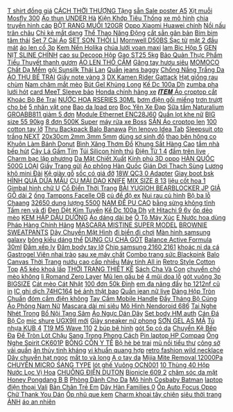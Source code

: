 [ T shirt đồng giá](https://cuahang2.github.io/p0/16/330/t-shirt-dong-gia-99k-mua-hang-online/) [ CÁCH THỜI THƯỢNG Tặng](https://cuahang2.github.io/p0/33/532/video-tu-quayanh-thatfreeshipmat-kinh-thoi-trang-phong-cach-thoi-thuongtang-kem-bao-da-xin-mua-hang-online/) [ sẵn Sale poster A5](https://cuahang2.github.io/p0/66/518/co-san-sale-poster-a5-jimin-bts-mua-hang-online/) [ Xịt muỗi Mosfly 300](https://cuahang2.github.io/p0/44/82/xit-muoi-mosfly-300600ml-mua-hang-online/) [ Áo thun UNDER Hà](https://cuahang2.github.io/p0/2/941/ao-thun-under-ha-noi-36-pho-phuong-cuc-chat-mua-hang-online/) [ Kiện Khớp Tiêu Thống](https://cuahang2.github.io/p0/8/282/kien-khop-tieu-thong-collagen-hoc-vien-quan-y-hop-60-vien-mua-hang-online/) [xe mô hình](https://cuahang2.github.io/p0/26/61/xe-mo-hinh-mua-hang-online/) [ chia truyền hình cáp](https://cuahang2.github.io/p0/58/555/bo-chia-truyen-hinh-cap-pacific-1-ra-4-tivi-mua-hang-online/) [BỘT RANG MUỐI 120GR](https://cuahang2.github.io/p0/29/850/bot-rang-muoi-120gr-mua-hang-online/) [ Oppo Xiaomi Huawei chính](https://cuahang2.github.io/p0/77/793/tai-nghe-vivo-samsung-oppo-xiaomi-huawei-chinh-hang-mua-hang-online/) [ Nồi nấu trân châu](https://cuahang2.github.io/p0/31/960/noi-nau-tran-chau-tu-dong-16l-mua-hang-online/) [ Chì kẻ mắt dạng](https://cuahang2.github.io/p0/1/638/chi-ke-mat-dang-xoay-ben-mau-khang-nuoc-mua-hang-online/) [ Thể Thao Năng Động](https://cuahang2.github.io/p0/30/470/dep-crocs-the-thao-nang-dong-ca-tinh-thoi-trang-mua-hang-online/) [ cắt sẳn gân bản](https://cuahang2.github.io/p0/53/180/vien-cat-san-gan-ban-5cm-mua-hang-online/) [ Bim bim tăm thái](https://cuahang2.github.io/p0/55/46/bim-bim-tam-thai-13-goi-mua-hang-online/) [ Set 7 Cài Áo](https://cuahang2.github.io/p0/26/50/set-7-cai-ao-hat-trai-sang-trong-mua-hang-online/) [ SET SON THỎI LÌ](https://cuahang2.github.io/p0/83/366/set-son-thoi-li-6-cay-artist-matte-mua-hang-online/) [ Mornwell D50BS Sạc từ](https://cuahang2.github.io/p0/7/244/bao-hanh-01-doi-01-may-tam-nuoc-mornwell-d50bs-sac-tu-tieu-chuan-ipx7-chau-au-giong-bwell-procare-a6-hismile-mua-hang-online/) [ mặt 2 đầu mát](https://cuahang2.github.io/p0/9/440/sieu-pham-co-rua-mat-2-dau-mat-xa-cuc-em-mua-hang-online/) [áo len cổ 3p](https://cuahang2.github.io/p0/87/225/ao-len-co-3p-mua-hang-online/) [Kem Nền Holika](https://cuahang2.github.io/p0/28/820/kem-nen-holika-mua-hang-online/) [ chúa lưới voan maxi](https://cuahang2.github.io/p0/34/756/san-hang-chan-vay-cong-chua-luoi-voan-maxi-3-lop-hang-quang-chau-chan-vay-xep-ly-dai-mua-hang-online/) [ lam Bic Hộp 5](https://cuahang2.github.io/p0/13/530/dao-lam-bic-hop-5-luoi-mua-hang-online/) [ GEN NỊT SLINE CHÍNH](https://cuahang2.github.io/p0/28/443/gen-nit-sline-chinh-hang-malaysia-mua-hang-online/) [ cao su Decoop Hộp](https://cuahang2.github.io/p0/46/236/bao-cao-su-decoop-hop-12c-mua-hang-online/) [Gạo ST25 5kg](https://cuahang2.github.io/p0/17/69/gao-st25-5kg-mua-hang-online/) [ Bảo Quản Thực Phẩm](https://cuahang2.github.io/p0/3/621/hop-nhua-bao-quan-thuc-pham-trong-tu-lanh-mua-hang-online/) [ Tiểu Thuyết thanh gươm](https://cuahang2.github.io/p0/19/305/truyen-tieu-thuyet-thanh-guom-diet-quy-mua-hang-online/) [ÁO LEN THỔ CẨM](https://cuahang2.github.io/p0/80/649/ao-len-tho-cam-mua-hang-online/) [ Găng tay hươu siêu](https://cuahang2.github.io/p0/13/864/gang-tay-huou-sieu-dai-mua-hang-online/) [ MOMOCO Chất Dạ Mềm](https://cuahang2.github.io/p0/94/851/ao-khoac-da-momoco-chat-da-mem-mai-thiet-ke-cape-tua-rua-ke-den-trang-da-m2765-mua-hang-online/) [ gội Sunsilk Thái Lan](https://cuahang2.github.io/p0/42/404/dau-goi-sunsilk-thai-lan-450ml-mua-hang-online/) [Quần jeans baggy](https://cuahang2.github.io/p0/53/542/quan-jeans-baggy-mua-hang-online/) [ Chống Nắng Trắng Da](https://cuahang2.github.io/p0/47/642/chinh-hang-miracle-thuc-pham-chuc-nang-vien-uong-miracle-chong-nang-trang-da-giam-tham-nam-da-nep-nhan-mua-hang-online/) [ ÁO THU BÉ TRAI](https://cuahang2.github.io/p0/43/675/ao-thu-be-trai-10-24kg-mua-hang-online/) [ Giấy note vàng 3](https://cuahang2.github.io/p0/95/775/giay-note-vang-32-pronoti-mua-hang-online/) [ DX Kamen Rider Gattack](https://cuahang2.github.io/p0/34/527/dx-kamen-rider-gattack-driver-mua-hang-online/) [ Hạt giống rau chùm](https://cuahang2.github.io/p0/18/477/hat-giong-rau-chum-ngay-mua-hang-online/) [ Nam châm mắt mèo](https://cuahang2.github.io/p0/67/298/nam-cham-mat-meo-2-dau-mua-hang-online/) [Bút Gel Khủng Long](https://cuahang2.github.io/p0/41/937/but-gel-khung-long-mua-hang-online/) [ Kế Dc 100a Dh](https://cuahang2.github.io/p0/95/296/ampe-ke-dc-100a-dh-670-mua-hang-online/) [ zumba pha lưới hót](https://cuahang2.github.io/p0/16/577/quan-zumba-pha-luoi-hot-nhat-mua-hang-online/) [ card MeeT Sleeve bảo](https://cuahang2.github.io/p0/82/495/ma-11lssale-giam-100-don-50k-sleeve-card-meet-sleeve-bao-ve-card-tui-dung-cardanhthe-bai-meet-mua-hang-online/) [ Honda chính hãng xe](https://cuahang2.github.io/p0/43/787/dau-honda-chinh-hang-xe-so-mua-hang-online/) [ 𝑰𝑻𝑬𝑴 Áo croptop cắt](https://cuahang2.github.io/p0/22/415/mie-croptop-ao-croptop-cat-vai-mua-hang-online/) [ Khoác Bò Bé Trai](https://cuahang2.github.io/p0/54/963/ao-khoac-bo-be-trai-ao-khoac-jean-be-trai-1-8t-mua-hang-online/) [NƯỚC HOA RSERIES 30ML](https://cuahang2.github.io/p0/88/193/nuoc-hoa-rseries-30ml-mua-hang-online/) [ bơm điện gối miếng](https://cuahang2.github.io/p0/70/317/dem-hoi-o-to-cao-cap-bao-gom-bom-dien-goi-mieng-va-du-phong-mua-hang-online/) [ trơn trượt cho bé](https://cuahang2.github.io/p0/40/616/dep-sandal-be-trai-quai-hau-da-mem-2-mau-vang-do-chong-tron-truot-cho-be-1-6-tuoi-di-hoc-di-bien-sd92-mua-hang-online/) [ 5 nhân vật one](https://cuahang2.github.io/p0/13/816/bo-5-nhan-vat-one-piece-mua-hang-online/) [ Bao da Ipad pro](https://cuahang2.github.io/p0/26/865/bao-da-ipad-pro-11inch-2020-in-hinh-kute-mua-hang-online/) [ Bọc Yên Xe Đạp](https://cuahang2.github.io/p0/24/228/moi-dem-boc-yen-xe-dap-bang-silicon-mem-mai-mua-hang-online/) [Sữa tắm Naturalium](https://cuahang2.github.io/p0/60/770/sua-tam-naturalium-mua-hang-online/) [ GROABB811 giảm 5 đơn](https://cuahang2.github.io/p0/27/636/ma-groabb811-giam-5-don-300000-thung-24-sua-nuoc-ensure-abbott-237mlchai-mua-hang-online/) [Module Ethernet ENC28J60](https://cuahang2.github.io/p0/32/574/module-ethernet-enc28j60-mua-hang-online/) [ Quần lọt khe nữ](https://cuahang2.github.io/p0/28/604/quan-lot-khe-nu-ren-sexy-mua-hang-online/) [ BIG size 55 90kg](https://cuahang2.github.io/p0/45/441/dam-polo-big-size-55-90kg-kem-video-that-mua-hang-online/) [ 8 đơn 500K Super](https://cuahang2.github.io/p0/6/376/ma-2010fmcgsale-giam-8-don-500k-super-one-xu-ly-trung-chi-duong-ca-ship-ca-be-ca-mua-hang-online/) [máy rửa xe Boss](https://cuahang2.github.io/p0/17/463/may-rua-xe-boss-mua-hang-online/) [ SẴN Áo croptop len](https://cuahang2.github.io/p0/19/210/sanao-croptop-len-qc-mua-hang-online/) [ 100 cotton tay lỡ](https://cuahang2.github.io/p0/4/408/ma-1010fashionsale159-giam-10k-don-50k-ao-phong-thun-unisex-gau-100-cotton-tay-lo-from-rong-mua-hang-online/) [ Thru Backpack Balo Banawa](https://cuahang2.github.io/p0/48/725/flashsalebalo-banawa-tie-dye-see-thru-backpack-balo-banawa-thoi-trang-nam-nu-di-hoc-di-choi-dep-gia-re-mua-hang-online/) [ Pin lenovo Idea Tab](https://cuahang2.github.io/p0/71/814/pin-lenovo-idea-tab-z3745-mua-hang-online/) [Sleepsuit oto trắng NEXT](https://cuahang2.github.io/p0/51/75/sleepsuit-oto-trang-next-mua-hang-online/) [ 20x30cm 2mm 3mm 5mm](https://cuahang2.github.io/p0/45/924/bia-mo-hinh-fomex-20x30cm-2mm-3mm-5mm-8mm-mua-hang-online/) [ dùng sơ sinh đồ](https://cuahang2.github.io/p0/39/649/ninikids-khan-choang-che-be-bu-cotton-co-2-lop-va-1-lop-do-dung-so-sinh-do-dung-me-va-be-mua-hang-online/) [ thao bên hông co](https://cuahang2.github.io/p0/2/872/quan-dui-vien-den-ka-closet-thiet-ke-3-soc-vien-the-thao-ben-hong-co-gian-thoai-mai-thich-hop-mac-nha-tap-gym-mua-hang-online/) [Khuôn Làm Bánh Donut](https://cuahang2.github.io/p0/84/94/khuon-lam-banh-donut-mua-hang-online/) [ Bình Xăng Thơm Đổ](https://cuahang2.github.io/p0/52/114/binh-xang-thom-do-zippo-133ml-mua-hang-online/) [ Khung Sắt Hàng Cao](https://cuahang2.github.io/p0/57/92/man-hinh-samsung-j700-khung-sat-hang-cao-cap-mua-hang-online/) [ tắm nhà bếp hút](https://cuahang2.github.io/p0/4/371/ke-dung-do-nha-tam-nha-bep-hut-chan-khong-co-2-loai-tam-giac-va-chu-nhat-mua-hang-online/) [ Cây Lá Gấm Tím](https://cuahang2.github.io/p0/26/916/cay-la-gam-tim-nha-vuon-mua-hang-online/) [Túi Silicon hình thú](https://cuahang2.github.io/p0/99/204/tui-silicon-hinh-thu-mua-hang-online/) [ Điện Từ 1 4](https://cuahang2.github.io/p0/36/464/van-dien-tu-1-4-inch-24v-dc-mua-hang-online/) [đầm trên live](https://cuahang2.github.io/p0/28/605/dam-tren-live-mua-hang-online/) [ Charm bạc lập phương](https://cuahang2.github.io/p0/93/681/charm-bac-lap-phuong-mh208-mua-hang-online/) [ Da Mặt Chiết Xuất](https://cuahang2.github.io/p0/2/364/n80-gel-tay-te-bao-chet-tay-da-chet-danh-cho-da-mat-chiet-xuat-chanh-tuoi-120gr-mua-hang-online/) [ Kính phủ 3D oppo](https://cuahang2.github.io/p0/40/750/kinh-phu-3d-oppo-a83-mua-hang-online/) [ HÀN QUỐC 500G LOẠI](https://cuahang2.github.io/p0/56/92/tuong-ot-beksul-han-quoc-500g-loai-ngon-mua-hang-online/) [Giầy Trang gửi](https://cuahang2.github.io/p0/82/676/giay-trang-gui-mua-hang-online/) [Áo phông Hàn Quốc](https://cuahang2.github.io/p0/81/713/ao-phong-han-quoc-mua-hang-online/) [ Gián Dơi Thạch Sùng](https://cuahang2.github.io/p0/8/666/may-cuu-long-loai-cao-cap-duoi-chuot-than-lan-gian-doi-thach-sung-cong-nghe-my-dung-song-sieu-am-hieu-qua-100-mua-hang-online/) [ Lương khô mini Đài](https://cuahang2.github.io/p0/59/268/luong-kho-mini-dai-loan-500g-mua-hang-online/) [Kệ giày gỗ](https://cuahang2.github.io/p0/51/996/ke-giay-go-mua-hang-online/) [ sốc có giá đỡ](https://cuahang2.github.io/p0/8/952/op-may-tinh-bang-chong-soc-co-gia-do-cho-samsung-galaxy-tab-s7-fe-plus-124-sm-t730-sm-t736b-mua-hang-online/) [ 18W QC3 0 Adapter](https://cuahang2.github.io/p0/78/11/cu-sac-ravpower-rp-pc-108-pd-18w-qc30-adapter-sac-ravpower-2-cong-1a1c-mua-hang-online/) [Giay boot bsk](https://cuahang2.github.io/p0/93/31/giay-boot-bsk-mua-hang-online/) [ HÌNH QUẢ DỨA MẪU](https://cuahang2.github.io/p0/85/458/chinh-hang-quay-gap-gon-holla-chinh-hang-hinh-qua-dua-mau-moi-2021-chuyen-doi-duoc-quay-vuong-va-tron-mua-hang-online/) [ CỤ MÀI DAO KNIFE](https://cuahang2.github.io/p0/72/265/dung-cu-mai-dao-knife-sharpener-mua-hang-online/) [ MIX SIZE 8 13](https://cuahang2.github.io/p0/2/781/mi-nau-mix-size-8-13-day-007-010-dung-noi-mi-tao-fan-dung-cu-noi-mi-mua-hang-online/) [ liệu cốt hoa 1](https://cuahang2.github.io/p0/49/790/nguyen-lieu-cot-hoa-1-15-bong-mua-hang-online/) [ Gimbal hình chữ U](https://cuahang2.github.io/p0/48/710/gia-do-gimbal-gimbal-hinh-chu-u-voi-truc-don-dai-mua-hang-online/) [ Cổ Điển Thời Trang](https://cuahang2.github.io/p0/77/919/set-7-cai-khuyen-tai-phong-cach-co-dien-thoi-trang-nu-thanh-lich-mua-hang-online/) [ BÀI YUGIOH BEARBLOCKER JP](https://cuahang2.github.io/p0/34/490/the-bai-yugioh-bearblocker-jp-n-mua-hang-online/) [ GIẢ GỖ dài 2](https://cuahang2.github.io/p0/53/769/thanh-nep-san-nhua-gia-go-dai-27m-mua-hang-online/) [ ống Tampons Facelle OB](https://cuahang2.github.io/p0/84/915/bang-ve-sinh-dang-ong-tampons-facelleob-du-size-mua-hang-online/) [ củ đề độ ex](https://cuahang2.github.io/p0/85/171/cu-de-do-ex-150-mua-hang-online/) [ Nui rau củ hình](https://cuahang2.github.io/p0/34/713/nui-rau-cu-hinh-no-safoco-200g-mua-hang-online/) [Bộ ba lỗ Chaang](https://cuahang2.github.io/p0/92/827/bo-ba-lo-chaang-mua-hang-online/) [ 32650 dung lượng 5500](https://cuahang2.github.io/p0/34/865/pin-lithium-sat-pin-32650-dung-luong-5500-mah-pin-sat-phot-phat-mua-hang-online/) [ NAM ĐẾ PU CAO](https://cuahang2.github.io/p0/15/417/dep-nam-de-pu-cao-2cm-ban-cheo-mau-naubo-mua-hang-online/) [ bằng sừng không tĩnh](https://cuahang2.github.io/p0/30/723/cay-lan-massage-3d-nang-co-mat-va-body-bang-sung-khong-tinh-dien-mh826-hahanco-mua-hang-online/) [ Tấm ren và đi](https://cuahang2.github.io/p0/96/649/tam-ren-va-di-kem-mua-hang-online/) [ Đen Dệt Kim Tuyến](https://cuahang2.github.io/p0/43/84/vai-nhung-den-det-kim-tuyen-1m-mua-hang-online/) [ Kế Dc 100a Dh](https://cuahang2.github.io/p0/95/296/ampe-ke-dc-100a-dh-670-mua-hang-online/) [ vít Hitachi 9 6v](https://cuahang2.github.io/p0/51/913/may-ban-vit-hitachi-96v-len-12v-mua-hang-online/) [ốp dẻo mèo](https://cuahang2.github.io/p0/43/895/op-deo-meo-mua-hang-online/) [ KEM HẤP DẦU DƯỠNG](https://cuahang2.github.io/p0/49/739/kem-hap-dau-duong-toc-mua-hang-online/) [ Áo dáng dài bé](https://cuahang2.github.io/p0/59/437/ao-dang-dai-be-gai-mua-hang-online/) [Ô Tô Máy Xúc](https://cuahang2.github.io/p0/75/799/o-to-may-xuc-mua-hang-online/) [ E Nước hoa dùng](https://cuahang2.github.io/p0/53/635/sale-nuoc-hoa-dung-thu-jo-malone-london-cherry-blossom-test-5ml10ml20ml-mua-hang-online/) [ Pháp Hàng Chính Hãng](https://cuahang2.github.io/p0/46/549/son-duong-bioderma-atoderm-levres-phap-hang-chinh-hang-tem-bill-day-du-mua-hang-online/) [ MASCARA MISTINE SUPER MODEL](https://cuahang2.github.io/p0/96/249/mascara-mistine-super-model-miracle-lash-mua-hang-online/) [BROWNIE SWEATPANTS](https://cuahang2.github.io/p0/56/500/brownie-sweatpants-mua-hang-online/) [ Dây Chuyền Mặt Hình](https://cuahang2.github.io/p0/56/583/day-chuyen-mat-hinh-robot-mini-phong-cach-retro-hiphop-cho-nam-nu-mua-hang-online/) [ đi biển đi chơi](https://cuahang2.github.io/p0/4/577/dep-thoi-trang-nu-that-no-tieu-thu-phong-cach-tieu-thu-di-bien-di-choi-bamy-shoes-mua-hang-online/) [ Màn hình samsung galaxy](https://cuahang2.github.io/p0/30/757/man-hinh-samsung-galaxy-j7-chinh-hang-mua-hang-online/) [ bông kiểu dáng thể](https://cuahang2.github.io/p0/2/928/ao-khoac-nam-nu-the-thao-ulzzang-3-soc-ao-sweater-hoodie-ni-bong-kieu-dang-the-thao-form-rong-unisex-k33-mua-hang-online/) [ DỤNG CỤ CHÀ GÓT](https://cuahang2.github.io/p0/40/867/dung-cu-cha-got-chan-mua-hang-online/) [ Balance Active Formula 30ml](https://cuahang2.github.io/p0/2/926/serum-vitamin-c-balance-active-formula-30ml-lam-sang-da-chong-lao-hoa-cho-da-bong-min-mua-hang-online/) [Đầm xếp ly](https://cuahang2.github.io/p0/49/930/dam-xep-ly-mua-hang-online/) [Đâm body tay lỡ](https://cuahang2.github.io/p0/27/140/dam-body-tay-lo-mua-hang-online/) [ Chip samsung 2160 2161](https://cuahang2.github.io/p0/19/743/chip-samsung-d101s-chip-samsung-216021613401-mua-hang-online/) [ khoác nỉ da cá](https://cuahang2.github.io/p0/86/99/ao-khoac-ni-da-ca-hinh-ngua-pony-hang-cater-cho-be-mua-hang-online/) [ Gastrogel Viên nhai trào](https://cuahang2.github.io/p0/5/805/gastrogel-vien-nhai-trao-nguoc-dau-da-day-vi10vien-mua-hang-online/) [ sau xe máy chất](https://cuahang2.github.io/p0/66/629/gu-chong-do-sau-chong-nga-sau-xe-may-chat-lieu-cnc-lap-duoc-nhieu-dong-xe-mua-hang-online/) [Combo trang sức Blackpink](https://cuahang2.github.io/p0/66/185/combo-trang-suc-blackpink-mua-hang-online/) [Balo Canvas Thời Trang](https://cuahang2.github.io/p0/39/619/balo-canvas-thoi-trang-mua-hang-online/) [ nướu cao cấp nhiều](https://cuahang2.github.io/p0/7/932/freeship-bo-xuc-xac-gam-nuou-cao-cap-nhieu-chi-tiet-cho-be-9baby-chinh-hang-mua-hang-online/) [ Máy tính All in](https://cuahang2.github.io/p0/84/561/may-tinh-all-in-one-lenovo-japans-mua-hang-online/) [ Retro Style Cotton Top](https://cuahang2.github.io/p0/45/30/kids-girls-retro-style-cotton-top-pants-mua-hang-online/) [ A5 kéo khoá lấp](https://cuahang2.github.io/p0/93/726/binder-dung-card-a5-keo-khoa-lap-lanh-so-dung-anh-mua-hang-online/) [ THỜI TRANG THIẾT KẾ](https://cuahang2.github.io/p0/38/487/jum-voan-lua-hoa-tiet-hoa-sieu-dep-thoi-trang-thiet-ke-cao-cap-mua-hang-online/) [ Sách Cha Và Con](https://cuahang2.github.io/p0/53/207/sach-cha-va-con-tai-ban-mua-hang-online/) [ chuyển chó mèo không](https://cuahang2.github.io/p0/53/996/balo-meo-tui-van-chuyen-cho-meo-khong-gian-sieu-rong-rai-anh-that-mua-hang-online/) [ lì Romand Zero Layer](https://cuahang2.github.io/p0/27/966/new-son-li-romand-zero-layer-lipstick-2019-co-san-mua-hang-online/) [ Mũ len gấu bé](https://cuahang2.github.io/p0/60/132/mu-len-gau-be-trai-mua-hang-online/) [ 4 mũi doa lỗ](https://cuahang2.github.io/p0/84/268/bo-4-mui-doa-lo-kim-loai-mua-hang-online/) [ gót vuông 3p BIGSIZE](https://cuahang2.github.io/p0/55/894/oder-sandal-got-vuong-3p-bigsize-35-43-mua-hang-online/) [ Cát mèo Cát Nhật](https://cuahang2.github.io/p0/77/842/cat-meo-cat-nhat-8l-mua-hang-online/) [ 100 đơn 50k Đinh](https://cuahang2.github.io/p0/69/956/ma-11lssale-giam-100-don-50k-dinh-be-tong-st18-18mm-dung-cho-may-ban-dinh-be-tong-mua-hang-online/) [ em đa năng đẩy](https://cuahang2.github.io/p0/23/296/moi-nam-2021-ban-truocphu-kien-banh-xe-giuong-tre-em-da-nang-day-co-phanh-lac-bang-go-cung-im-lang-mua-hang-online/) [ hp 1212nf cũ in](https://cuahang2.github.io/p0/80/281/may-in-hp-1212nf-cu-in-scan-coppy-pax-mua-hang-online/) [ IC ghi dịch 74HC164](https://cuahang2.github.io/p0/17/283/ic-ghi-dich-74hc164-14p-mua-hang-online/) [ bé ảnh thật bao](https://cuahang2.github.io/p0/5/582/bo-long-gau-truc-cho-be-anh-that-bao-chat-mua-hang-online/) [Quần jean nữ live](https://cuahang2.github.io/p0/14/327/quan-jean-nu-live-mua-hang-online/) [ Dáng Hộp Tròn Chuẩn](https://cuahang2.github.io/p0/42/110/san-tui-deo-cheo-nu-mini-dang-hop-tron-chuan-form-nho-xinh-mua-hang-online/) [ đóm cắm điện không](https://cuahang2.github.io/p0/7/386/day-den-dom-dom-cam-dien-khong-chop-nhay-dai-5m-decor-40-mua-hang-online/) [ Tay Cầm Mobile Handle](https://cuahang2.github.io/p0/55/64/tay-cam-mobile-handle-egg-tranfomer-mua-hang-online/) [ Đầy Tháng Bộ Cúng](https://cuahang2.github.io/p0/60/307/bo-giay-ao-cung-thoi-noi-day-thang-bo-cung-mu-cua-hang-vang-ma-sa-di-hoan-hi-mua-hang-online/) [ Áo Phông Nam Nữ](https://cuahang2.github.io/p0/55/982/ao-phong-nam-nu-12destiny-phoi-da-va-chi-tiet-xich-doi-mat-day-chuyen-thanh-gia-chat-lieu-cotton-premium-mau-den-mua-hang-online/) [ Mascara dài mi siêu](https://cuahang2.github.io/p0/36/651/mascara-dai-mi-sieu-hot-mua-hang-online/) [ Mô Hình Nendoroid 686](https://cuahang2.github.io/p0/2/520/mo-hinh-nendoroid-686-izuku-midoriya-heros-edition-my-hero-academia-mua-hang-online/) [ Tai Nghe Nhét Trong](https://cuahang2.github.io/p0/10/327/tai-nghe-nhet-trong-khong-day-baseus-mini-wm01-tws-bluetooth-50-mua-hang-online/) [Bổ Nội Tạng Sâm](https://cuahang2.github.io/p0/91/747/bo-noi-tang-sam-mua-hang-online/) [ Áo Ngực Dán Dây](https://cuahang2.github.io/p0/41/339/ao-nguc-dan-day-rut-mua-hang-online/) [Set body HM auth](https://cuahang2.github.io/p0/24/414/set-body-hm-auth-mua-hang-online/) [ Cán Đá Bộ Cọ](https://cuahang2.github.io/p0/1/900/co-10-cay-dap-bot-ve-nail-co-ban-can-dabo-co-ve-nail-cbc-mua-hang-online/) [ mic shure UGX9II mới](https://cuahang2.github.io/p0/49/255/vo-tay-mic-ugx9ii-co-chup-luoi-vo-mic-shure-ugx9ii-moi-dep-mua-hang-online/) [ Giày sneaker nữ phong](https://cuahang2.github.io/p0/11/687/xgu637-giay-sneaker-nu-phong-cach-han-quoc-tre-trung-hang-co-san-mua-hang-online/) [ SƠN GEL AS MÃ](https://cuahang2.github.io/p0/82/566/son-gel-as-ma-cb-mua-hang-online/) [ Tủ nhựa KUB 4](https://cuahang2.github.io/p0/32/213/tu-nhua-kub-4-tang-hcm-mua-hang-online/) [ T19 M5 Wave 110](https://cuahang2.github.io/p0/66/468/bong-den-halogen-osram-t19-m5-wave-110-thai-mua-hang-online/) [ 2 búp bê hình](https://cuahang2.github.io/p0/34/693/bo-2-bup-be-hinh-dang-cong-chua-anna-elsa-phim-frozen-2-cho-be-mua-hang-online/) [ gót 5p có da](https://cuahang2.github.io/p0/14/284/sandal-got-5p-co-da-va-den-mua-hang-online/) [ Chuyển Kệ Bếp Đa](https://cuahang2.github.io/p0/34/931/mien-phi-van-chuyen-ke-bep-da-nang-mau-moi-2-ngan-tu-mua-hang-online/) [ Đế Tròn Lót Chậu](https://cuahang2.github.io/p0/85/807/de-tron-lot-chau-hoa-mua-hang-online/) [ Sang Trọng Phong Cách](https://cuahang2.github.io/p0/72/679/giay-cao-got-dinh-kim-sa-lap-lanh-sang-trong-phong-cach-trung-hoa-cho-nu-mua-hang-online/) [ Pin laptop HP Compaq](https://cuahang2.github.io/p0/19/785/pin-laptop-hp-compaq-625-mua-hang-online/) [ Ống Nghe Spirit CK601P](https://cuahang2.github.io/p0/85/386/ong-nghe-spirit-ck601p-free-khac-ten-bao-hanh-12-thang-mua-hang-online/) [BÔNG CỒN Y TẾ](https://cuahang2.github.io/p0/36/900/bong-con-y-te-mua-hang-online/) [Bộ hè bé trai](https://cuahang2.github.io/p0/14/806/bo-he-be-trai-mua-hang-online/) [mũ nồi tiểu thư](https://cuahang2.github.io/p0/45/305/mu-noi-tieu-thu-mua-hang-online/) [ công sở vải quần](https://cuahang2.github.io/p0/12/277/quan-baggy-cong-so-vai-quan-tay-cao-cap-ma-610-mua-hang-online/) [ ăn thủy tinh kháng](https://cuahang2.github.io/p0/42/294/bo-ban-an-thuy-tinh-khang-vo-12-mon-luminarc-harena-har12-mua-hang-online/) [ vi khuẩn quang hợp](https://cuahang2.github.io/p0/82/994/vi-khuan-quang-hop-psb-mua-hang-online/) [ retro fashion wild necklace](https://cuahang2.github.io/p0/24/134/hip-hop-retro-fashion-wild-necklace-accessories-mua-hang-online/) [ Dây chuyền hạt ngọc](https://cuahang2.github.io/p0/26/74/day-chuyen-hat-ngoc-to-mua-hang-online/) [ mắt to và long](https://cuahang2.github.io/p0/9/636/bo-40-mieng-dan-kich-mi-giup-doi-mat-to-va-long-lanh-hon-mua-hang-online/) [ A o tay da](https://cuahang2.github.io/p0/59/62/ao-tay-dai-cho-be-mua-hang-online/) [ Mijia Mite Removal 12000Pa](https://cuahang2.github.io/p0/5/628/chinh-hang-may-hut-bui-diet-khuan-uv-xiaomi-mijia-mite-removal-12000pa-mjcmy01dy-mua-hang-online/) [ CHUYỂN MICRO SANG TYPE](https://cuahang2.github.io/p0/26/62/dau-chuyen-micro-sang-type-c-mua-hang-online/) [ lót ghế Vuông OCN001](https://cuahang2.github.io/p0/68/127/size-40cm-dem-ngoi-bet-goi-lot-ghe-vuong-ocn001-size-40cm-mua-hang-online/) [ 10 Thùng 40 Hộp](https://cuahang2.github.io/p0/22/789/mua-30-tang-10thung-40-hop-sua-5-loai-dau-nestle-nesvita-uong-lien-180ml-hop-mua-hang-online/) [ Nước Lọc Vị Hoa](https://cuahang2.github.io/p0/44/712/nuoc-loc-vi-hoa-qua-maidong-600ml-mua-hang-online/) [CHUÔNG ĐIỆN DUTON](https://cuahang2.github.io/p0/57/94/chuong-dien-duton-mua-hang-online/) [Bionicle 609 2](https://cuahang2.github.io/p0/20/925/bionicle-609-2-mua-hang-online/) [ chăm sóc da mặt](https://cuahang2.github.io/p0/41/911/ke-trang-diem-hop-dung-my-pham-cao-cap-nhap-khau-moi-co-guong-den-led-co-quat-cham-soc-da-mat-sieu-xin-xo-mua-hang-online/) [ Honey Pongdang B B](https://cuahang2.github.io/p0/15/933/kem-nen-karadium-honey-pongdang-bb-cream-mua-hang-online/) [ Phòng Dành Cho Da](https://cuahang2.github.io/p0/9/363/sua-rua-mat-dang-gel-khong-chua-xa-phong-danh-cho-da-dau-svr-sebiaclear-gel-moussant-400ml-mua-hang-online/) [Mô hình Cosbaby Batman](https://cuahang2.github.io/p0/38/154/mo-hinh-cosbaby-batman-mua-hang-online/) [ laptop điện thoại Vali](https://cuahang2.github.io/p0/50/259/sticker-pokemon-nhua-pvc-khong-tham-nuoc-dan-non-bao-hiem-laptop-dien-thoai-vali-xe-cuc-cool33-mua-hang-online/) [ Bàn Chân Trẻ Em](https://cuahang2.github.io/p0/12/899/thuoc-do-chieu-dai-ban-chan-tre-em-tu-0-8-tuoi-mua-hang-online/) [ Dây Hàn Families 0](https://cuahang2.github.io/p0/36/348/cuon-day-han-families-07mm-63-37-mua-hang-online/) [ Ốp Auto Focus Oppo](https://cuahang2.github.io/p0/69/73/op-auto-focus-oppo-a5s-mua-hang-online/) [ Chữ Thank You Dán](https://cuahang2.github.io/p0/19/939/sticker-chu-thank-you-dan-trang-tri-mua-hang-online/) [ Ốp nhũ que kem](https://cuahang2.github.io/p0/17/549/op-nhu-que-kem-cho-iphone-mua-hang-online/) [Charm khoai tây chiên](https://cuahang2.github.io/p0/35/518/charm-khoai-tay-chien-mua-hang-online/) [ siêu thời trang ẢNH](https://cuahang2.github.io/p0/35/674/sieu-hot-dep-chu-h-sieu-thoi-trang-anh-that-100-mua-hang-online/) [áo an nhiên](https://cuahang2.github.io/p0/84/891/ao-an-nhien-mua-hang-online/) 